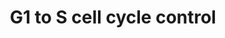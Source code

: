 ---
annotations:
- id: PW:0000095
  parent: regulatory pathway
  type: Pathway Ontology
  value: G1/S DNA damage checkpoint pathway
- id: PW:0000094
  parent: regulatory pathway
  type: Pathway Ontology
  value: cell cycle checkpoint pathway
authors:
- MaintBot
- Khanspers
- Christine Chichester
- Egonw
- Mkutmon
description: 'In the G1 phase there are two types of DNA damage responses, the p53-dependent
  and the p53-independent pathways. The p53-dependent responses inhibit CDKs through
  the up-regulation of genes encoding CKIs mediated by the p53 protein, whereas the
  p53-independent mechanisms inhibit CDKs through the inhibitory T14Y15 phosphorylation
  of Cdk2. Failure of DNA damage checkpoints in G1 leads to mutagenic replication
  of damaged templates and other replication defects.  Source: Reactome http://www.reactome.org/cgi-bin/eventbrowser?DB=gk_current&FOCUS_SPECIES=Homo%20sapiens&ID=69615&'
last-edited: 2018-01-19
organisms:
- Gallus gallus
redirect_from:
- /index.php/Pathway:WP840
- /instance/WP840
- /instance/WP840_r95750
revision: r95750
schema-jsonld:
- '@context': https://schema.org/
  '@id': https://wikipathways.github.io/pathways/WP840.html
  '@type': Dataset
  creator:
    '@type': Organization
    name: WikiPathways
  description: 'In the G1 phase there are two types of DNA damage responses, the p53-dependent
    and the p53-independent pathways. The p53-dependent responses inhibit CDKs through
    the up-regulation of genes encoding CKIs mediated by the p53 protein, whereas
    the p53-independent mechanisms inhibit CDKs through the inhibitory T14Y15 phosphorylation
    of Cdk2. Failure of DNA damage checkpoints in G1 leads to mutagenic replication
    of damaged templates and other replication defects.  Source: Reactome http://www.reactome.org/cgi-bin/eventbrowser?DB=gk_current&FOCUS_SPECIES=Homo%20sapiens&ID=69615&'
  keywords:
  - ATM
  - CCNA1
  - CCND1
  - CCND2
  - CCND3
  - CCNE1
  - CCNE2
  - CCNG2
  - CCNH
  - CDC25A
  - CDC45
  - CDK1
  - CDK2
  - CDK6
  - CDK7
  - CDKN1A
  - CDKN1B
  - CDKN2A
  - CDKN2B
  - CDKN2C
  - CREB1
  - CREB3
  - CREB3L1
  - CREB3L3
  - E2F1
  - E2F3
  - E2F4
  - E2F5
  - E2F6
  - GADD45A
  - MCM2
  - MCM3
  - MCM4
  - MCM5
  - MCM6
  - MDM2
  - MNAT1
  - MYC
  - MYT1
  - ORC1
  - ORC2
  - ORC3
  - ORC4
  - ORC5
  - ORC6
  - PCNA
  - POLA2
  - POLE
  - POLE2
  - PRIM1
  - PRIM2
  - RB1
  - RBL1
  - RPA1
  - RPA2
  - RPA3
  - TFDP1
  - TFDP2
  - WEE1
  license: CC0
  name: G1 to S cell cycle control
seo: CreativeWork
title: G1 to S cell cycle control
wpid: WP840
---